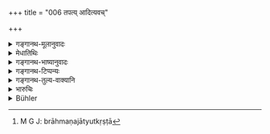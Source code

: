 +++
title = "006 तपत्य् आदित्यवच्"

+++

<details><summary>गङ्गानथ-मूलानुवादः</summary>

Like the sun, he burns the eyes and minds (of man); no one on the earth can even gaze at him.—(6)
</details>

<details><summary>मेधातिथिः</summary>

**तपति** तपतीव । संमुखो ऽशक्यदर्शनत्वाद् एवम् उच्यते । तद् आह- **न चैनं भुवि शक्नोति** । ब्राह्मणा जात्युत्कृष्टा[^४] ब्रह्मवर्चस्विनो ऽपि **नैनम्** **अभि**मुखं **वीक्षितुं** शक्नुवन्ति । तद् उक्तम् "तम् उपर्य् आसीनम् अधस्ताद् उपासीरन्" (ग्ध् ११.७) ॥ ७.६ ॥


[^४]:
     M G J: brāhmaṇajātyutkṛṣṭā
</details>

<details><summary>गङ्गानथ-भाष्यानुवादः</summary>

‘*Burns*’,—as if it were; it is so expressed, in view of the fact that people cannot gaze at him; this is what is stated in the second half.—‘*No one on the Earth*’— not even persons belonging to the excellent Brāhmaṇa caste, or endowed with Brahmic glory—‘*can gaze at him*’—*look* at him straight in the face. It is in view of the that it has been declared that ‘people shall sit down below while the King is seated on high’ (*Gautama*, 11)—(6)
</details>

<details><summary>गङ्गानथ-टिप्पन्यः</summary>

This verse is quoted in *Parāśaramādhava* (Ācāra, p. 392);—in the same work (Vyavahāra, p. 5);—and in *Vīramitrodaya* (Rājanīti, p. 16); which adds the the following explanation:—‘By his lustre he burns, like the Sun, the eyes and minds of the people that look at him’; though the verb ‘*tapati*’ is in the simple form, it has the sense of the causal; what is said here is based on the idea that people cannot look the king in the face; this is the purport of the second half of the verse, which means that ‘no one on earth can look the king straight in the face.’—It proceeds—“Medhātithi has remarked that even Brāhmaṇas, who are of superior caste, and who are endowed with Brahmic glory, cannot look him in the face”; and he bases this assertion on the words of Gautama (11.7) that ‘people should sit below the king who sits on high’. This however is not right, since Gautama has followed up his assertion with the saving clause ‘*anye brāhmaṇebhyaḥ enam manyeran*’, so that what the complete *sūtra* of Gautama means is—‘while the king is sitting high upon the throne, people should sit below, on the ground,—all except the Brāhmaṇas, and these latter should honour him with benedictions.’
</details>

<details><summary>गङ्गानथ-तुल्य-वाक्यानि</summary>

**(verses 7.3-13)  
**

See Comparative notes for [Verse 7.3](http://www.wisdomlib.org/hinduism/book/manusmriti-with-the-commentary-of-medhatithi/d/doc200663.html#comparative-notes "English translation of verse").
</details>

<details><summary>भारुचिः</summary>

महाराजलिङ्गेन चामरच्छत्रभृङ्गादिना युक्तो दीप्तिमत्त्वाच् **चक्षूंष्य् आदित्यवत्** **तापयति**, **मनांसि** दण्डपातनाद् । यस्माद् अतो **न कश्चिद् एनं शक्नोत्य् अभिवीक्षितुम्** अपि, किं पुनर् अपकर्तुम् । पूर्ववद् अयम् अपि स्तुत्यै ॥ ७.६ ॥

_एवं च सति तासु तास्व् अवस्थासु कार्यार्थम् ।_
</details>

<details><summary>Bühler</summary>

006	And, like the sun, he burns eyes and hearts; nor can anybody on earth even gaze on him.
</details>
